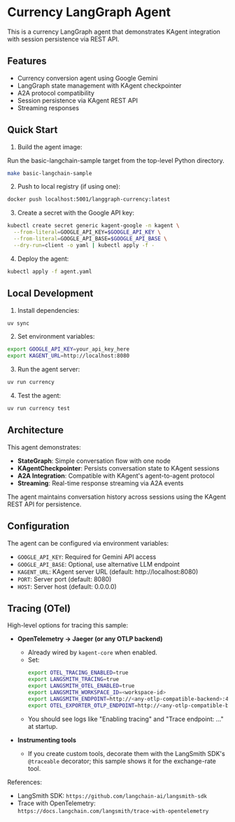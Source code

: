 # Currency LangGraph Agent

This is a currency LangGraph agent that demonstrates KAgent integration with session persistence via REST API.

## Features

- Currency conversion agent using Google Gemini
- LangGraph state management with KAgent checkpointer
- A2A protocol compatibility
- Session persistence via KAgent REST API
- Streaming responses

## Quick Start

1. Build the agent image:

Run the basic-langchain-sample target from the top-level Python directory.

```bash
make basic-langchain-sample
```

2. Push to local registry (if using one):

```bash
docker push localhost:5001/langgraph-currency:latest
```

3. Create a secret with the Google API key:

```bash
kubectl create secret generic kagent-google -n kagent \
  --from-literal=GOOGLE_API_KEY=$GOOGLE_API_KEY \
  --from-literal=GOOGLE_API_BASE=$GOOGLE_API_BASE \
  --dry-run=client -o yaml | kubectl apply -f -
```

4. Deploy the agent:

```bash
kubectl apply -f agent.yaml
```

## Local Development

1. Install dependencies:

```bash
uv sync
```

2. Set environment variables:

```bash
export GOOGLE_API_KEY=your_api_key_here
export KAGENT_URL=http://localhost:8080
```

3. Run the agent server:

```bash
uv run currency
```

4. Test the agent:

```bash
uv run currency test
```

## Architecture

This agent demonstrates:

- **StateGraph**: Simple conversation flow with one node
- **KAgentCheckpointer**: Persists conversation state to KAgent sessions
- **A2A Integration**: Compatible with KAgent's agent-to-agent protocol
- **Streaming**: Real-time response streaming via A2A events

The agent maintains conversation history across sessions using the KAgent REST API for persistence.

## Configuration

The agent can be configured via environment variables:

- `GOOGLE_API_KEY`: Required for Gemini API access
- `GOOGLE_API_BASE`: Optional, use alternative LLM endpoint
- `KAGENT_URL`: KAgent server URL (default: http://localhost:8080)
- `PORT`: Server port (default: 8080)
- `HOST`: Server host (default: 0.0.0.0)

## Tracing (OTel)

High-level options for tracing this sample:

- **OpenTelemetry → Jaeger (or any OTLP backend)**
  - Already wired by `kagent-core` when enabled.
  - Set:
    ```bash
    export OTEL_TRACING_ENABLED=true
    export LANGSMITH_TRACING=true
    export LANGSMITH_OTEL_ENABLED=true
    export LANGSMITH_WORKSPACE_ID=<workspace-id>
    export LANGSMITH_ENDPOINT=http://<any-otlp-compatible-backend>:4317
    export OTEL_EXPORTER_OTLP_ENDPOINT=http://<any-otlp-compatible-backend>:4317
    ```
  - You should see logs like "Enabling tracing" and "Trace endpoint: ..." at startup.

- **Instrumenting tools**
  - If you create custom tools, decorate them with the LangSmith SDK's `@traceable` decorator; this sample shows it for the exchange-rate tool.

References:
- LangSmith SDK: `https://github.com/langchain-ai/langsmith-sdk`
- Trace with OpenTelemetry: `https://docs.langchain.com/langsmith/trace-with-opentelemetry`
